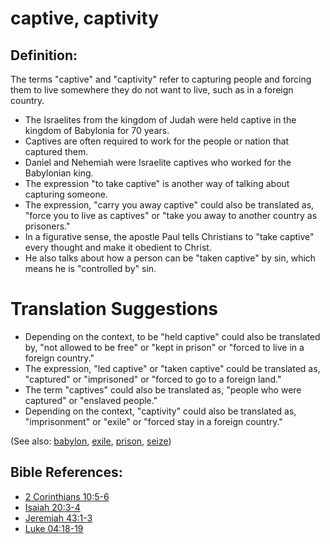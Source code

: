 # captive, captivity #

## Definition: ##

The terms "captive" and "captivity" refer to capturing people and forcing them to live somewhere they do not want to live, such as in a foreign country.

* The Israelites from the kingdom of Judah were held captive in the kingdom of Babylonia for 70 years.
* Captives are often required to work for the people or nation that captured them.
* Daniel and Nehemiah were Israelite captives who worked for the Babylonian king.
* The expression "to take captive" is another way of talking about capturing someone.
* The expression, "carry you away captive" could also be translated as, "force you to live as captives" or "take you away to another country as prisoners." 
* In a figurative sense, the apostle Paul tells Christians to "take captive" every thought and make it obedient to Christ.
* He also talks about how a person can be "taken captive" by sin, which means he is "controlled by" sin.

# Translation Suggestions #

* Depending on the context, to be "held captive" could also be translated by, "not allowed to be free" or "kept in prison" or "forced to live in a foreign country."
* The expression, "led captive" or "taken captive" could be translated as, "captured" or "imprisoned" or "forced to go to a foreign land."
* The term "captives" could also be translated as, "people who were captured" or "enslaved people."
* Depending on the context, "captivity" could also be translated as, "imprisonment" or "exile" or "forced stay in a foreign country."

(See also: [babylon](../other/babylon.md),  [exile](../other/exile.md), [prison](../other/prison.md), [seize](../other/seize.md))

## Bible References: ##

* [2 Corinthians 10:5-6](https://door43.org/en/bible/notes/2co/10/05)
* [Isaiah 20:3-4](https://door43.org/en/bible/notes/isa/20/03)
* [Jeremiah 43:1-3](https://door43.org/en/bible/notes/jer/43/01)
* [Luke 04:18-19](https://door43.org/en/bible/notes/luk/04/18)

